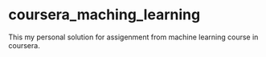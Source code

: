 # coursera_maching_learning

This my personal solution for assigenment from machine learning course in coursera.
